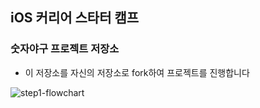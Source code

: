 ## iOS 커리어 스타터 캠프

### 숫자야구 프로젝트 저장소

- 이 저장소를 자신의 저장소로 fork하여 프로젝트를 진행합니다


![step1-flowchart](https://user-images.githubusercontent.com/50102522/163025430-93288675-0200-4054-a461-909c7cf14c78.png)
